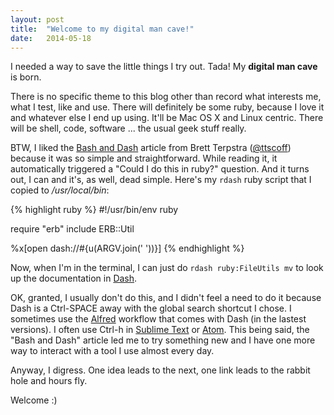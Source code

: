 ```yaml
---
layout: post
title:  "Welcome to my digital man cave!"
date:   2014-05-18
---
```


I needed a way to save the little things I try out. Tada! My **digital man cave** is born.

There is no specific theme to this blog other than record what interests me, what I test, like and use. There will definitely be some ruby, because I love it and whatever else I end up using. It'll be Mac OS X and Linux centric. There will be shell, code, software ... the usual geek stuff really.

BTW, I liked the [Bash and Dash](http://brettterpstra.com/2014/05/10/bash-and-dash/) article from Brett Terpstra ([@ttscoff](https://twitter.com/ttscoff)) because it was so simple and straightforward. While reading it, it automatically triggered a "Could I do this in ruby?" question. And it turns out, I can and it's, as well, dead simple. Here's my `rdash` ruby script that I copied to */usr/local/bin*:

{% highlight ruby %}
#!/usr/bin/env ruby

require "erb"
include ERB::Util

%x[open dash://#{u(ARGV.join(' '))}]
{% endhighlight %}

Now, when I'm in the terminal, I can just do `rdash ruby:FileUtils mv` to look up the documentation in [Dash](https://itunes.apple.com/fr/app/dash-docs-snippets/id458034879?l=en&mt=12).

OK, granted, I usually don't do this, and I didn't feel a need to do it because Dash is a Ctrl-SPACE away with the global search shortcut I chose. I sometimes use the [Alfred](http://www.alfredapp.com/) workflow that comes with Dash (in the lastest versions). I often use Ctrl-h in [Sublime Text](https://github.com/farcaller/DashDoc) or [Atom](https://github.com/blakeembrey/atom-dash). This being said, the "Bash and Dash" article led me to try something new and I have one more way to interact with a tool I use almost every day.

Anyway, I digress. One idea leads to the next, one link leads to the rabbit hole and hours fly.

Welcome :)
